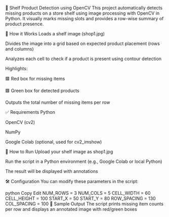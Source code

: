🛒 Shelf Product Detection using OpenCV This project automatically detects missing products on a store shelf using image processing with OpenCV in Python. It visually marks missing slots and provides a row-wise summary of product presence.

📸 How it Works Loads a shelf image (shop1.jpg)

Divides the image into a grid based on expected product placement (rows and columns)

Analyzes each cell to check if a product is present using contour detection

Highlights:

🟥 Red box for missing items

🟩 Green box for detected products

Outputs the total number of missing items per row

✅ Requirements Python

OpenCV (cv2)

NumPy

Google Colab (optional, used for cv2_imshow)

🚀 How to Run Upload your shelf image as shop1.jpg

Run the script in a Python environment (e.g., Google Colab or local Python)

The result will be displayed with annotations

🛠️ Configuration You can modify these parameters in the script:

python Copy Edit NUM_ROWS = 3 NUM_COLS = 5 CELL_WIDTH = 60 CELL_HEIGHT = 100 START_X = 50 START_Y = 80 ROW_SPACING = 130 COL_SPACING = 100 📂 Sample Output The script prints missing item counts per row and displays an annotated image with red/green boxes

